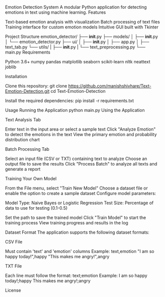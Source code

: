 Emotion Detection System
A modular Python application for detecting emotions in text using machine learning.
Features

Text-based emotion analysis with visualization
Batch processing of text files
Training interface for custom emotion models
Intuitive GUI built with Tkinter

Project Structure
emotion_detector/
├── __init__.py
├── models/
│   ├── __init__.py
│   └── emotion_detector.py
├── ui/
│   ├── __init__.py
│   ├── app.py
│   ├── text_tab.py
└── utils/
|   ├── __init__.py
|   └── text_preprocessing.py
└── main.py
Requirements

Python 3.6+
numpy
pandas
matplotlib
seaborn
scikit-learn
nltk
neattext
joblib

Installation

Clone this repository:
git clone https://github.com/manishshivhare/Text-Emotion-Detection.git
cd Text-Emotion-Detection

Install the required dependencies:
pip install -r requirements.txt


Usage
Running the Application
python main.py
Using the Application

Text Analysis Tab

Enter text in the input area or select a sample text
Click "Analyze Emotion" to detect the emotions in the text
View the primary emotion and probability distribution chart


Batch Processing Tab

Select an input file (CSV or TXT) containing text to analyze
Choose an output file to save the results
Click "Process Batch" to analyze all texts and generate a report



Training Your Own Model

From the File menu, select "Train New Model"
Choose a dataset file or enable the option to create a sample dataset
Configure model parameters:

Model Type: Naive Bayes or Logistic Regression
Test Size: Percentage of data to use for testing (0.1-0.5)


Set the path to save the trained model
Click "Train Model" to start the training process
View training progress and results in the log

Dataset Format
The application supports the following dataset formats:

CSV File

Must contain 'text' and 'emotion' columns
Example:
text,emotion
"I am so happy today!",happy
"This makes me angry!",angry



TXT File

Each line must follow the format: text;emotion
Example:
I am so happy today!;happy
This makes me angry!;angry




License
